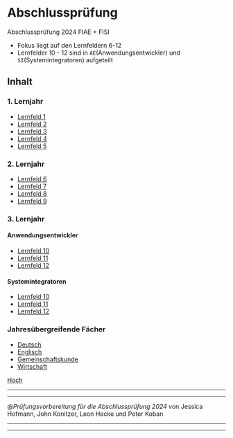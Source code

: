 # Abschlussprüfung

Abschlussprüfung 2024 FIAE + FISI

- Fokus liegt auf den Lernfeldern 6-12
- Lernfelder 10 - 12 sind in `AE`(Anwendungsentwickler) und `SI`(Systemintegratoren) aufgeteilt

## Inhalt

### 1. Lernjahr

- [Lernfeld 1](./LF01/lf1.md)
- [Lernfeld 2](./LF02/lf2.md)
- [Lernfeld 3](./LF03/lf3.md)
- [Lernfeld 4](./LF04/lf4.md)
- [Lernfeld 5](./LF05/lf5.md)

### 2. Lernjahr

- [Lernfeld 6](./LF06/lf6.md)
- [Lernfeld 7](./LF07/lf7.md)
- [Lernfeld 8](./LF08/lf8.md)
- [Lernfeld 9](./LF09/lf9.md)

### 3. Lernjahr

#### Anwendungsentwickler

- [Lernfeld 10](./LF10-AE/lf10ae.md)
- [Lernfeld 11](./LF11-AE/lf11ae.md)
- [Lernfeld 12](./LF12-AE/lf12ae.md)

#### Systemintegratoren

- [Lernfeld 10](./LF10-SI/lf10si.md)
- [Lernfeld 11](./LF11-SI/lf11si.md)
- [Lernfeld 12](./LF12-SI/lf12si.md)

### Jahresübergreifende Fächer

- [Deutsch](./Deutsch/deutsch.md)
- [Englisch](./Englsich/englisch.md)
- [Gemeinschaftskunde](./Gemeinschaftskunde/gemeinschaftskunde.md)
- [Wirtschaft](./Wirtschaft/wirtschaft.md)

[Hoch](#abschlussprüfung)

---
---

@_Prüfungsvorbereitung für die Abschlussprüfung 2024_
von Jessica Hofmann, John Konitzer, Leon Hecke und Peter Koban

---
---
